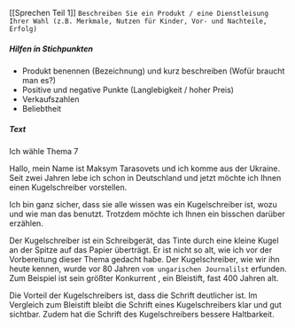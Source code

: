 [[Sprechen Teil 1]]
`Beschreiben Sie ein Produkt / eine Dienstleisung Ihrer Wahl (z.B. Merkmale, Nutzen für Kinder, Vor- und Nachteile, Erfolg)`
##### Hilfen in Stichpunkten
- Produkt benennen (Bezeichnung) und kurz beschreiben (Wofür braucht man es?)
- Positive und negative Punkte (Langlebigkeit / hoher Preis)
- Verkaufszahlen
- Beliebtheit
##### Text
Ich wähle Thema 7

Hallo, mein Name ist Maksym Tarasovets und ich komme aus der Ukraine. Seit zwei Jahren lebe ich schon in Deutschland und jetzt möchte ich Ihnen einen Kugelschreiber vorstellen.

Ich bin ganz sicher, dass sie alle wissen was ein Kugelschreiber ist, wozu und wie man das benutzt. Trotzdem möchte ich Ihnen ein bisschen darüber erzählen. 

Der Kugelschreiber ist ein Schreibgerät, das Tinte durch eine kleine Kugel an der Spitze auf das Papier überträgt. Er ist nicht so alt, wie ich vor der Vorbereitung dieser Thema gedacht habe. Der Kugelschreiber, wie wir ihn heute kennen, wurde vor 80 Jahren `vom ungarischen Journalilst` erfunden. Zum Beispiel ist sein größter Konkurrent , ein Bleistift, fast 400 Jahren alt. 

Die Vorteil der Kugelschreibers ist, dass die Schrift deutlicher ist. Im Vergleich zum Bleistift bleibt die Schrift eines Kugelschreibers klar und gut sichtbar. Zudem hat die Schrift des Kugelschreibers bessere Haltbarkeit. 
